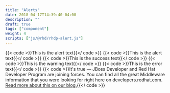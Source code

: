 ```yaml
---
title: "Alerts"
date: 2018-04-17T14:39:40-04:00
description: ""
draft: true
tags: ["component"]
weight: 4
scripts: ["js/@rhd/rhdp-alert.js"]
---
```


{{< code >}}<rhdp-alert>This is the alert text</rhdp-alert>{{</ code >}}
{{< code >}}<rhdp-alert heading="Alert with a Heading:">This is the alert text</rhdp-alert>{{</ code >}}
{{< code >}}<rhdp-alert type="success" heading="Success Heading:">This is the success text</rhdp-alert>{{</ code >}}
{{< code >}}<rhdp-alert type="warning" heading="Warning Heading:">This is the warning text</rhdp-alert>{{</ code >}}
{{< code >}}<rhdp-alert type="error" heading="Error Heading:">This is the error text</rhdp-alert>{{</ code >}}
{{< code >}}<rhdp-alert type="info" size="xl" heading="Welcome jboss.org members!">It's true &mdash; JBoss Developer and Red Hat Developer Program are joining forces. You can find all the great Middleware information that you were looking for right here on developers.redhat.com. <a href="https://developer.jboss.org/blogs/mark.little/2017/08/31/we-are-moving?_sscc=t">Read more about this on our blog.</a></rhdp-alert>{{</ code >}}




